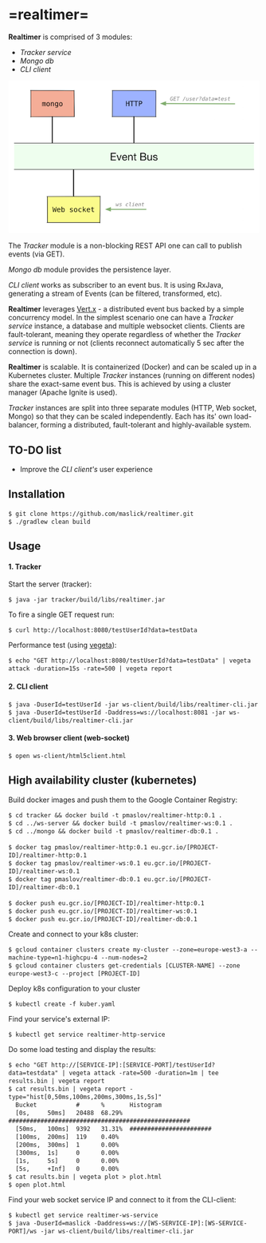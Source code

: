 # =realtimer=

**Realtimer** is comprised of 3 modules:
 * *Tracker service*
 * *Mongo db*
 * *CLI client*
 
![Realtimer architecture](realtimer.png)
 
The *Tracker* module is a non-blocking REST API one can call to publish events (via GET).

*Mongo db* module provides the persistence layer.

*CLI client* works as subscriber to an event bus. It is using RxJava, generating a stream of Events (can be filtered, transformed, etc).

**Realtimer** leverages [Vert.x][1] - a distributed event bus backed by a simple concurrency model.
In the simplest scenario one can have a *Tracker service* instance, a database and multiple websocket clients. Clients are fault-tolerant, meaning they operate regardless of whether the *Tracker service* is running or not (clients reconnect automatically 5 sec after the connection is down).

**Realtimer** is scalable. It is containerized (Docker) and can be scaled up in a Kubernetes cluster. Multiple *Tracker* instances (running on different nodes) share the exact-same event bus. This is achieved by using a cluster manager (Apache Ignite is used).

*Tracker* instances are split into three separate modules (HTTP, Web socket, Mongo) so that they can be scaled independently. Each has its' own load-balancer, forming a distributed, fault-tolerant and highly-available system.

## TO-DO list

* Improve the *CLI client's* user experience

## Installation

```
$ git clone https://github.com/maslick/realtimer.git
$ ./gradlew clean build
```

## Usage
#### 1. Tracker

Start the server (tracker):
```
$ java -jar tracker/build/libs/realtimer.jar
```

To fire a single GET request run:
```
$ curl http://localhost:8080/testUserId?data=testData
```

Performance test (using [vegeta][4]):
```
$ echo "GET http://localhost:8080/testUserId?data=testData" | vegeta attack -duration=15s -rate=500 | vegeta report
```

#### 2. CLI client

```
$ java -DuserId=testUserId -jar ws-client/build/libs/realtimer-cli.jar
$ java -DuserId=testUserId -Daddress=ws://localhost:8081 -jar ws-client/build/libs/realtimer-cli.jar
```

#### 3. Web browser client (web-socket)

```
$ open ws-client/html5client.html
```

## High availability cluster (kubernetes)

Build docker images and push them to the Google Container Registry:
```
$ cd tracker && docker build -t pmaslov/realtimer-http:0.1 .
$ cd ../ws-server && docker build -t pmaslov/realtimer-ws:0.1 .
$ cd ../mongo && docker build -t pmaslov/realtimer-db:0.1 .

$ docker tag pmaslov/realtimer-http:0.1 eu.gcr.io/[PROJECT-ID]/realtimer-http:0.1
$ docker tag pmaslov/realtimer-ws:0.1 eu.gcr.io/[PROJECT-ID]/realtimer-ws:0.1
$ docker tag pmaslov/realtimer-db:0.1 eu.gcr.io/[PROJECT-ID]/realtimer-db:0.1

$ docker push eu.gcr.io/[PROJECT-ID]/realtimer-http:0.1
$ docker push eu.gcr.io/[PROJECT-ID]/realtimer-ws:0.1
$ docker push eu.gcr.io/[PROJECT-ID]/realtimer-db:0.1
``` 

Create and connect to your k8s cluster:
```
$ gcloud container clusters create my-cluster --zone=europe-west3-a --machine-type=n1-highcpu-4 --num-nodes=2
$ gcloud container clusters get-credentials [CLUSTER-NAME] --zone europe-west3-c --project [PROJECT-ID]
```

Deploy k8s configuration to your cluster
```
$ kubectl create -f kuber.yaml
```

Find your service's external IP:
```
$ kubectl get service realtimer-http-service
```

Do some load testing and display the results: 
```
$ echo "GET http://[SERVICE-IP]:[SERVICE-PORT]/testUserId?data=testdata" | vegeta attack -rate=500 -duration=1m | tee results.bin | vegeta report
$ cat results.bin | vegeta report -type="hist[0,50ms,100ms,200ms,300ms,1s,5s]"
  Bucket           #      %       Histogram
  [0s,     50ms]   20488  68.29%  ###################################################
  [50ms,   100ms]  9392   31.31%  #######################
  [100ms,  200ms]  119    0.40%
  [200ms,  300ms]  1      0.00%
  [300ms,  1s]     0      0.00%
  [1s,     5s]     0      0.00%
  [5s,     +Inf]   0      0.00%
$ cat results.bin | vegeta plot > plot.html
$ open plot.html
```

Find your web socket service IP and connect to it from the CLI-client:
```
$ kubectl get service realtimer-ws-service
$ java -DuserId=maslick -Daddress=ws://[WS-SERVICE-IP]:[WS-SERVICE-PORT]/ws -jar ws-client/build/libs/realtimer-cli.jar
```

[1]: https://en.wikipedia.org/wiki/Vert.x
[2]: https://github.com/kubernetes/minikube
[3]: http://gcr.io
[4]: https://github.com/tsenart/vegeta
